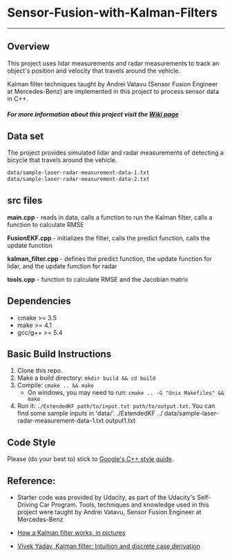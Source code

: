 # Sensor-Fusion-with-Kalman-Filters

---

Overview
---
This project uses lidar measurements and radar measurements to track an object's position and velocity that travels around the vehicle. 

Kalman filter techniques taught by Andrei Vatavu (Sensor Fusion Engineer at Mercedes-Benz) are implemented in this project to process sensor data in C++. 

##### For more information about this project visit the [Wiki page](https://github.com/cuevas1208/Sensor-Fusion-with-Kalman-Filters/wiki) 

Data set
---
The project provides simulated lidar and radar measurements of detecting a bicycle that travels around the vehicle. 
```sh
data/sample-laser-radar-measurement-data-1.txt
data/sample-laser-radar-measurement-data-2.txt
```

src files
---

<b> main.cpp </b> - reads in data, calls a function to run the Kalman filter, calls a function to calculate RMSE

<b> FusionEKF.cpp </b>- initializes the filter, calls the predict function, calls the update function

<b> kalman_filter.cpp </b> - defines the predict function, the update function for lidar, and the update function for radar

<b> tools.cpp</b> - function to calculate RMSE and the Jacobian matrix


## Dependencies

* cmake >= 3.5
* make >= 4.1
* gcc/g++ >= 5.4

## Basic Build Instructions

1. Clone this repo.
2. Make a build directory: `mkdir build && cd build`
3. Compile: `cmake .. && make` 
   * On windows, you may need to run: `cmake .. -G "Unix Makefiles" && make`
4. Run it: `./ExtendedKF path/to/input.txt path/to/output.txt`. You can find
   some sample inputs in 'data/'.
   ./ExtendedKF ../      data/sample-laser-radar-measurement-data-1.txt output1.txt

## Code Style

Please (do your best to) stick to [Google's C++ style guide](https://google.github.io/styleguide/cppguide.html).

## Reference: 

* Starter code was provided by Udacity, as part of the Udacity's Self-Driving Car Program. 
Tools, techniques and knowledge used in this project were taught by Andrei Vatavu, Sensor Fusion Engineer at Mercedes-Benz 

* <a href="http://www.bzarg.com/p/how-a-kalman-filter-works-in-pictures/">How a Kalman filter works, in pictures </a>

* <a href="https://medium.com/towards-data-science/kalman-filter-intuition-and-discrete-case-derivation-2188f789ec3a">Vivek Yadav, Kalman filter: Intuition and discrete case derivation</a>

